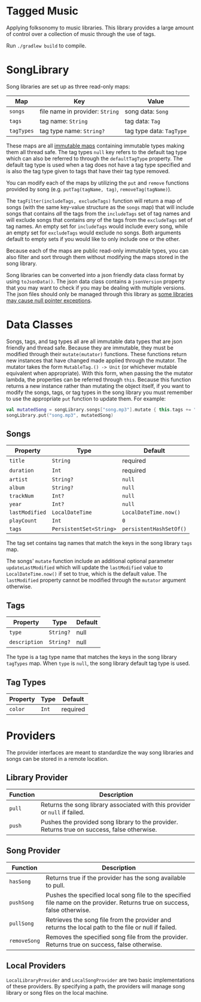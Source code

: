 # Tagged Music

Applying folksonomy to music libraries. This library provides a large amount of control over a
collection of music through the use of tags.

Run `./gradlew build` to compile.

# SongLibrary

Song libraries are set up as three read-only maps:

| Map        | Key                             | Value                    |
| ---------- | ------------------------------- | ------------------------ |
| `songs`    | file name in provider: `String` | song data: `Song`        |
| `tags`     | tag name: `String`              | tag data: `Tag`          |
| `tagTypes` | tag type name: `String?`        | tag type data: `TagType` |

These maps are all [immutable maps](https://github.com/Kotlin/kotlinx.collections.immutable)
containing immutable types making them all thread safe. The tag types `null` key refers to the
default tag type which can also be referred to through the `defaultTagType` property. The default
tag type is used when a tag does not have a tag type specified and is also the tag type given to
tags that have their tag type removed.

You can modify each of the maps by utilizing the `put` and `remove` functions provided by song (e.g.
`putTag(tagName, tag)`, `removeTag(tagName)`).

The `tagFilter(includeTags, excludeTags)` function will return a map of songs (with the same
key-value structure as the `songs` map) that will include songs that contains *all* the tags from
the `includeTags` set of tag names and will exclude songs that contains *any* of the tags from the
`excludeTags` set of tag names. An empty set for `includeTags` would include every song, while an
empty set for `excludeTags` would exclude no songs. Both arguments default to empty sets if you
would like to only include one or the other.

Because each of the maps are public read-only immutable types, you can also filter and sort through
them without modifying the maps stored in the song library.

Song libraries can be converted into a json friendly data class format by using `toJsonData()`. The
json data class contains a `jsonVersion` property that you may want to check if you may be dealing
with multiple versions. The json files should only be managed through this library as [some
libraries may cause null pointer
exceptions](https://bytes.babbel.com/en/articles/2018-05-25-kotlin-gson-nullability.html).

# Data Classes

Songs, tags, and tag types all are all immutable data types that are json friendly and thread safe.
Because they are immutable, they must be modified through their `mutate(mutator)` functions. These
functions return new instances that have changed made applied through the mutator. The mutator takes
the form `MutableTag.() -> Unit` (or whichever mutable equivalent when appropriate). With this form,
when passing the the mutator lambda, the properties can be referred through `this`. Because this
function returns a new instance rather than mutating the object itself, if you want to modify the
songs, tags, or tag types in the song library you must remember to use the appropriate `put`
function to update them. For example:

``` Kotlin
val mutatedSong = songLibrary.songs["song.mp3"].mutate { this.tags += "A" }
songLibrary.put("song.mp3", mutatedSong)
```

## Songs

| Property       | Type                    | Default                 |
| -------------- | ----------------------- | ----------------------- |
| `title`        | `String`                | required                |
| `duration`     | `Int`                   | required                |
| `artist`       | `String?`               | `null`                  |
| `album`        | `String?`               | `null`                  |
| `trackNum`     | `Int?`                  | `null`                  |
| `year`         | `Int?`                  | `null`                  |
| `lastModified` | `LocalDateTime`         | `LocalDateTime.now()`   |
| `playCount`    | `Int`                   | `0`                     |
| `tags`         | `PersistentSet<String>` | `persistentHashSetOf()` |

The tag set contains tag names that match the keys in the song library `tags` map.

The songs' `mutate` function include an additional optional parameter `updateLastModified` which
will update the `lastModified` value to `LocalDateTime.now()` if set to true, which is the default
value. The `lastModified` property cannot be modified through the `mutator` argument otherwise.

## Tags

| Property      | Type      | Default |
| ------------- | --------- | ------- |
| `type`        | `String?` | null    |
| `description` | `String?` | null    |

The type is a tag type name that matches the keys in the song library `tagTypes` map. When `type` is
`null`, the song library default tag type is used. 

## Tag Types

| Property | Type  | Default  |
| -------- | ----- | -------- |
| `color`  | `Int` | required |

# Providers

The provider interfaces are meant to standardize the way song libraries and songs can be stored in a
remote location.

## Library Provider

| Function | Description                                                                                 |
| -------- | ------------------------------------------------------------------------------------------- |
| `pull`   | Returns the song library associated with this provider or `null` if failed.                 |
| `push`   | Pushes the provided song library to the provider. Returns true on success, false otherwise. |

## Song Provider

| Function     | Description                                                                                                                |
| ------------ | -------------------------------------------------------------------------------------------------------------------------- |
| `hasSong`    | Returns true if the provider has the song available to pull.                                                               |
| `pushSong`   | Pushes the specified local song file to the specified file name on the provider. Returns true on success, false otherwise. |
| `pullSong`   | Retrieves the song file from the provider and returns the local path to the file or null if failed.                        |
| `removeSong` | Removes the specified song file from the provider. Returns true on success, false otherwise.                               |

## Local Providers

`LocalLibraryProvider` and `LocalSongProvider` are two basic implementations of these providers. By
specifying a path, the providers will manage song library or song files on the local machine.

